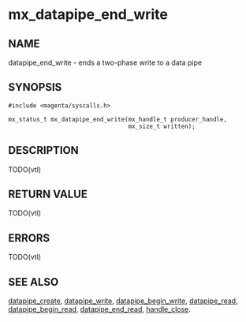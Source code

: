 # mx_datapipe_end_write

## NAME

datapipe_end_write - ends a two-phase write to a data pipe

## SYNOPSIS

```
#include <magenta/syscalls.h>

mx_status_t mx_datapipe_end_write(mx_handle_t producer_handle,
                                  mx_size_t written);
```

## DESCRIPTION

TODO(vtl)

## RETURN VALUE

TODO(vtl)

## ERRORS

TODO(vtl)

## SEE ALSO

[datapipe_create](datapipe_create.md),
[datapipe_write](datapipe_write.md),
[datapipe_begin_write](datapipe_begin_write.md),
[datapipe_read](datapipe_read.md),
[datapipe_begin_read](datapipe_begin_read.md),
[datapipe_end_read](datapipe_end_read.md),
[handle_close](handle_close.md).

